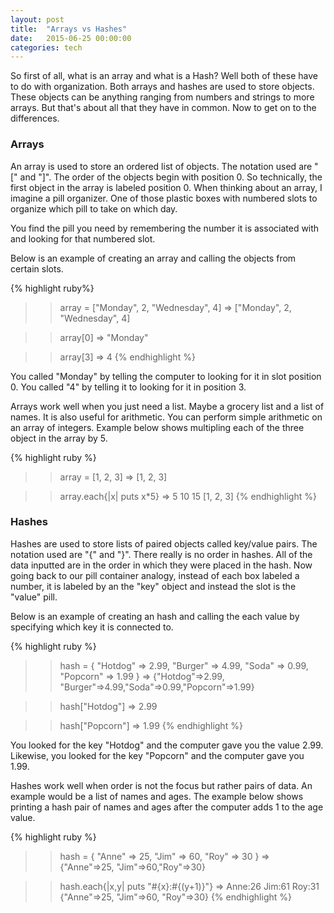 ```yaml
---
layout: post
title:  "Arrays vs Hashes"
date:   2015-06-25 00:00:00
categories: tech
---
```


So first of all, what is an array and what is a Hash? Well both of these have to do with organization. Both arrays and hashes are used to store objects. These objects can be anything ranging from numbers and strings to more arrays. But that's about all that they have in common. Now to get on to the differences.

<h3>Arrays</h3>

An array is used to store an ordered list of objects. The notation used are "[" and "]". The order of the objects begin with position 0. So technically, the first object in the array is labeled position 0. When thinking about an array, I imagine a pill organizer. One of those plastic boxes with numbered slots to organize which pill to take on which day.

You find the pill you need by remembering the number it is associated with and looking for that numbered slot.

Below is an example of creating an array and calling the objects from certain slots.

{% highlight ruby%}
>> array = ["Monday", 2, "Wednesday", 4]
=> ["Monday", 2, "Wednesday", 4]

>> array[0]
=> "Monday"

>> array[3]
=> 4
{% endhighlight %}

You called "Monday" by telling the computer to looking for it in slot position 0. You called "4" by telling it to looking for it in position 3.

Arrays work well when you just need a list. Maybe a grocery list and a list of names. It is also useful for arithmetic. You can perform simple arithmetic on an array of integers. Example below shows multipling each of the three object in the array by 5.

{% highlight ruby %}
>> array = [1, 2, 3]
=> [1, 2, 3]

>> array.each{|x| puts x*5}
=> 5
10
15
[1, 2, 3]
{% endhighlight %}

<h3>Hashes</h3>

Hashes are used to store lists of paired objects called key/value pairs. The notation used are "{" and "}". There really is no order in hashes. All of the data inputted are in the order in which they were placed in the hash. Now going back to our pill container analogy, instead of each box labeled a number, it is labeled by an the "key" object and instead the slot is the "value" pill.

Below is an example of creating an hash and calling the each value by specifying which key it is connected to.

{% highlight ruby %}
>> hash = {
"Hotdog" => 2.99,
"Burger" => 4.99,
"Soda" => 0.99,
"Popcorn" => 1.99
}
=> {"Hotdog"=>2.99, "Burger"=>4.99,"Soda"=>0.99,"Popcorn"=>1.99}

>> hash["Hotdog"]
=> 2.99

>> hash["Popcorn"]
=> 1.99
{% endhighlight %}

You looked for the key "Hotdog" and the computer gave you the value 2.99. Likewise, you looked for the key "Popcorn" and the computer gave you 1.99.

Hashes work well when order is not the focus but rather pairs of data. An example would be a list of names and ages. The example below shows printing a hash pair of names and ages after the computer adds 1 to the age value.

{% highlight ruby %}
>> hash = {
"Anne" => 25,
"Jim" => 60,
"Roy" => 30
}
=> {"Anne"=>25, "Jim"=>60,"Roy"=>30}

>> hash.each{|x,y| puts "#{x}:#{(y+1)}"}
=> Anne:26
Jim:61
Roy:31
{"Anne"=>25, "Jim"=>60, "Roy"=>30}
{% endhighlight %}
